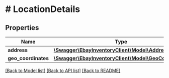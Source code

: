 # # LocationDetails

## Properties

Name | Type | Description | Notes
------------ | ------------- | ------------- | -------------
**address** | [**\Swagger\EbayInventoryClient\Model\Address**](Address.md) |  | [optional]
**geo_coordinates** | [**\Swagger\EbayInventoryClient\Model\GeoCoordinates**](GeoCoordinates.md) |  | [optional]

[[Back to Model list]](../../README.md#models) [[Back to API list]](../../README.md#endpoints) [[Back to README]](../../README.md)
